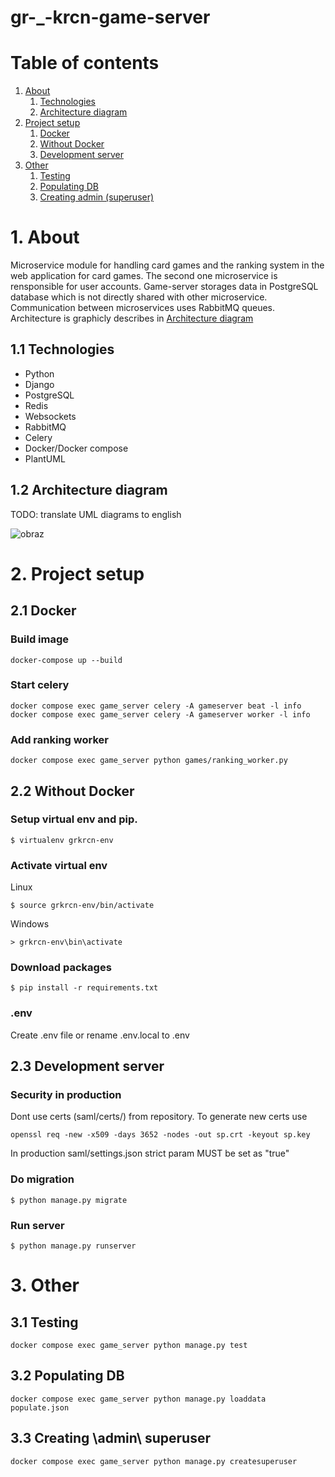 # gr-_-krcn-game-server

# Table of contents
1. [About](#1-about)
    1. [Technologies](#11-technologies)
    2. [Architecture diagram](#12-architecture-diagram)
2. [Project setup](#2-project-setup)
    1. [Docker](#21-docker)
    2. [Without Docker](#22-without-docker)
    3. [Development server](#23-development-server)
3. [Other](#3-other)
    1. [Testing](#31-testing)
    2. [Populating DB](#32-populating-db)
    3. [Creating admin (superuser)](#33-creating-admin-superuser)


# 1. About
Microservice module for handling card games and the ranking system in the web application for card games. The second one microservice is rensponsible for user accounts. Game-server storages data in PostgreSQL database which is not directly shared with other microservice. Communication between microservices uses RabbitMQ queues. Architecture is graphicly describes in [Architecture diagram](README.md#12-architecture-diagram)


## 1.1 Technologies
- Python
- Django
- PostgreSQL
- Redis
- Websockets
- RabbitMQ
- Celery
- Docker/Docker compose
- PlantUML


## 1.2 Architecture diagram
TODO: translate UML diagrams to english

![obraz](https://user-images.githubusercontent.com/63737298/179372483-6ecb66ab-4849-4738-a5aa-1b15e37f5a20.png)




# 2. Project setup
## 2.1 Docker
### Build image
```
docker-compose up --build
```

### Start celery
```
docker compose exec game_server celery -A gameserver beat -l info
docker compose exec game_server celery -A gameserver worker -l info
```

### Add ranking worker
```
docker compose exec game_server python games/ranking_worker.py
```


## 2.2 Without Docker
### Setup virtual env and pip.
```
$ virtualenv grkrcn-env
```
### Activate virtual env
Linux
```
$ source grkrcn-env/bin/activate
```
Windows
```
> grkrcn-env\bin\activate
```
### Download packages
```
$ pip install -r requirements.txt
```
### .env
Create .env file or rename .env.local to .env


## 2.3 Development server
### Security in production
Dont use certs (saml/certs/) from repository. To generate new certs use
```
openssl req -new -x509 -days 3652 -nodes -out sp.crt -keyout sp.key
```
In production saml/settings.json strict param MUST be set as "true"

### Do migration
```
$ python manage.py migrate
```
### Run server
```
$ python manage.py runserver
```


# 3. Other
## 3.1 Testing
```
docker compose exec game_server python manage.py test
```

## 3.2 Populating DB
```
docker compose exec game_server python manage.py loaddata populate.json
```

## 3.3 Creating \admin\ superuser
```
docker compose exec game_server python manage.py createsuperuser
```
